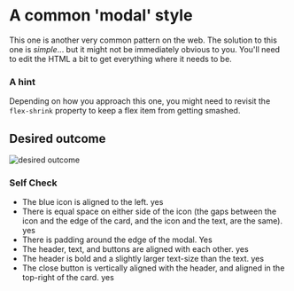 ﻿# A common 'modal' style
This one is another very common pattern on the web. The solution to this one is _simple_... but it might not be immediately obvious to you. You'll need to edit the HTML a bit to get everything where it needs to be.

### A hint
Depending on how you approach this one, you might need to revisit the `flex-shrink` property to keep a flex item from getting smashed.

## Desired outcome

![desired outcome](./desired-outcome.png)

### Self Check

- The blue icon is aligned to the left.  yes
- There is equal space on either side of the icon (the gaps between the icon and the edge of the card, and the icon and the text, are the same).   yes
- There is padding around the edge of the modal.   Yes 
- The header, text, and buttons are aligned with each other.   yes
- The header is bold and a slightly larger text-size than the text.    yes
- The close button is vertically aligned with the header, and aligned in the top-right of the card.    yes
